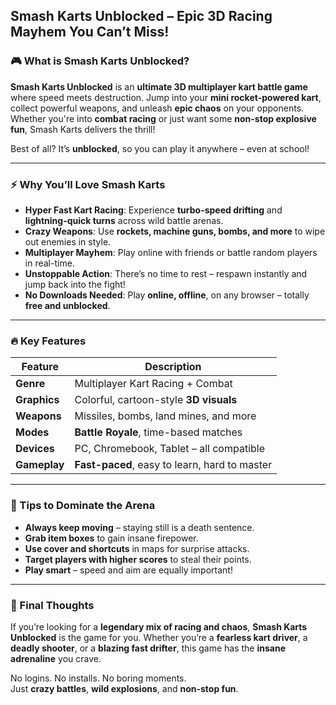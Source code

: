 ## **Smash Karts Unblocked – Epic 3D Racing Mayhem You Can’t Miss!**

### 🎮 What is Smash Karts Unblocked?

**Smash Karts Unblocked** is an **ultimate 3D multiplayer kart battle game** where speed meets destruction. Jump into your **mini rocket-powered kart**, collect powerful weapons, and unleash **epic chaos** on your opponents. Whether you're into **combat racing** or just want some **non-stop explosive fun**, Smash Karts delivers the thrill!

Best of all? It’s **unblocked**, so you can play it anywhere – even at school!

---

### ⚡️ Why You’ll Love Smash Karts

- **Hyper Fast Kart Racing**: Experience **turbo-speed drifting** and **lightning-quick turns** across wild battle arenas.
- **Crazy Weapons**: Use **rockets, machine guns, bombs, and more** to wipe out enemies in style.
- **Multiplayer Mayhem**: Play online with friends or battle random players in real-time.
- **Unstoppable Action**: There’s no time to rest – respawn instantly and jump back into the fight!
- **No Downloads Needed**: Play **online, offline**, on any browser – totally **free and unblocked**.

---

### 🔥 Key Features

| Feature | Description |
|--------|-------------|
| **Genre** | Multiplayer Kart Racing + Combat |
| **Graphics** | Colorful, cartoon-style **3D visuals** |
| **Weapons** | Missiles, bombs, land mines, and more |
| **Modes** | **Battle Royale**, time-based matches |
| **Devices** | PC, Chromebook, Tablet – all compatible |
| **Gameplay** | **Fast-paced**, easy to learn, hard to master |

---

### 🧠 Tips to Dominate the Arena

- **Always keep moving** – staying still is a death sentence.
- **Grab item boxes** to gain insane firepower.
- **Use cover and shortcuts** in maps for surprise attacks.
- **Target players with higher scores** to steal their points.
- **Play smart** – speed and aim are equally important!

---

### 🚀 Final Thoughts

If you’re looking for a **legendary mix of racing and chaos**, **Smash Karts Unblocked** is the game for you. Whether you’re a **fearless kart driver**, a **deadly shooter**, or a **blazing fast drifter**, this game has the **insane adrenaline** you crave.

No logins. No installs. No boring moments.  
Just **crazy battles**, **wild explosions**, and **non-stop fun**.
